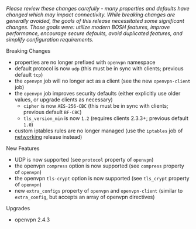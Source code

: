 *Please review these changes carefully - many properties and defaults have changed which may impact connectivity. While breaking changes are generally avoided, the goals of this release necessitated some significant changes. Those goals were: utilize modern BOSH features, improve performance, encourage secure defaults, avoid duplicated features, and simplify configuration requirements.*

Breaking Changes

 * properties are no longer prefixed with `openvpn` namespace
 * default protocol is now `udp` (this must be in sync with clients; previous default `tcp`)
 * the `openvpn` job will no longer act as a client (see the new `openvpn-client` job)
 * the `openvpn` job improves security defaults (either explicitly use older values, or upgrade clients as necessary)
    * `cipher` is now `AES-256-CBC` (this must be in sync with clients; previous default `BF-CBC`)
    * `tls_version_min` is now `1.2` (requires clients 2.3.3+; previous default `1.0`)
 * custom iptables rules are no longer managed (use the `iptables` job of [networking](https://github.com/cloudfoundry/networking-release) release instead)

New Features

 * UDP is now supported (see `protocol` property of `openvpn`)
 * the openvpn `compress` option is now supported (see `compress` property of `openvpn`)
 * the openvpn `tls-crypt` option is now supported (see `tls_crypt` property of `openvpn`)
 * new `extra_configs` property of `openvpn` and `openvpn-client` (similar to `extra_config`, but accepts an array of openvpn directives)

Upgrades

 * openvpn 2.4.3
